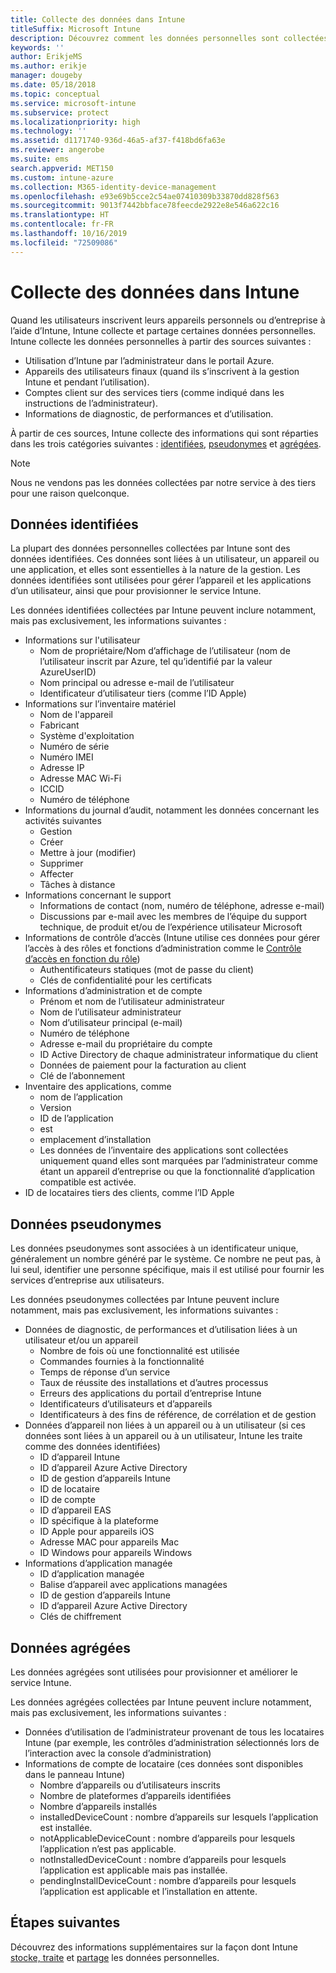 ```yaml
---
title: Collecte des données dans Intune
titleSuffix: Microsoft Intune
description: Découvrez comment les données personnelles sont collectées dans Intune.
keywords: ''
author: ErikjeMS
ms.author: erikje
manager: dougeby
ms.date: 05/18/2018
ms.topic: conceptual
ms.service: microsoft-intune
ms.subservice: protect
ms.localizationpriority: high
ms.technology: ''
ms.assetid: d1171740-936d-46a5-af37-f418bd6fa63e
ms.reviewer: angerobe
ms.suite: ems
search.appverid: MET150
ms.custom: intune-azure
ms.collection: M365-identity-device-management
ms.openlocfilehash: e93e69b5cce2c54ae07410309b33870dd828f563
ms.sourcegitcommit: 9013f7442bbface78feecde2922e8e546a622c16
ms.translationtype: HT
ms.contentlocale: fr-FR
ms.lasthandoff: 10/16/2019
ms.locfileid: "72509086"
---
```

# <a name="data-collection-in-intune"></a>Collecte des données dans Intune

Quand les utilisateurs inscrivent leurs appareils personnels ou d’entreprise à l’aide d’Intune, Intune collecte et partage certaines données personnelles. Intune collecte les données personnelles à partir des sources suivantes :

- Utilisation d’Intune par l’administrateur dans le portail Azure.
- Appareils des utilisateurs finaux (quand ils s’inscrivent à la gestion Intune et pendant l’utilisation).
- Comptes client sur des services tiers (comme indiqué dans les instructions de l’administrateur).
- Informations de diagnostic, de performances et d’utilisation.

À partir de ces sources, Intune collecte des informations qui sont réparties dans les trois catégories suivantes : [identifiées](#identified-data), [pseudonymes](#pseudonymized-data) et [agrégées](#aggregated-data).

> [!NOTE]
> Nous ne vendons pas les données collectées par notre service à des tiers pour une raison quelconque.

## <a name="identified-data"></a>Données identifiées

La plupart des données personnelles collectées par Intune sont des données identifiées. Ces données sont liées à un utilisateur, un appareil ou une application, et elles sont essentielles à la nature de la gestion. Les données identifiées sont utilisées pour gérer l’appareil et les applications d’un utilisateur, ainsi que pour provisionner le service Intune.

Les données identifiées collectées par Intune peuvent inclure notamment, mais pas exclusivement, les informations suivantes : 

- Informations sur l'utilisateur
  - Nom de propriétaire/Nom d’affichage de l’utilisateur (nom de l’utilisateur inscrit par Azure, tel qu’identifié par la valeur AzureUserID)
  - Nom principal ou adresse e-mail de l’utilisateur
  - Identificateur d’utilisateur tiers (comme l’ID Apple)
- Informations sur l’inventaire matériel
  - Nom de l'appareil
  - Fabricant
  - Système d'exploitation
  - Numéro de série
  - Numéro IMEI
  - Adresse IP
  - Adresse MAC Wi-Fi
  - ICCID
  - Numéro de téléphone
- Informations du journal d’audit, notamment les données concernant les activités suivantes
  - Gestion
  - Créer
  - Mettre à jour (modifier)
  - Supprimer
  - Affecter
  - Tâches à distance
- Informations concernant le support
  - Informations de contact (nom, numéro de téléphone, adresse e-mail)
  - Discussions par e-mail avec les membres de l’équipe du support technique, de produit et/ou de l’expérience utilisateur Microsoft
- Informations de contrôle d’accès (Intune utilise ces données pour gérer l’accès à des rôles et fonctions d’administration comme le [Contrôle d’accès en fonction du rôle](../fundamentals/role-based-access-control.md))
  - Authentificateurs statiques (mot de passe du client)
  - Clés de confidentialité pour les certificats 
- Informations d’administration et de compte
  - Prénom et nom de l’utilisateur administrateur
  - Nom de l’utilisateur administrateur
  - Nom d’utilisateur principal (e-mail)
  - Numéro de téléphone
  - Adresse e-mail du propriétaire du compte
  - ID Active Directory de chaque administrateur informatique du client
  - Données de paiement pour la facturation au client
  - Clé de l’abonnement
- Inventaire des applications, comme
  - nom de l’application
  - Version
  - ID de l’application
  - est
  - emplacement d’installation
  - Les données de l’inventaire des applications sont collectées uniquement quand elles sont marquées par l’administrateur comme étant un appareil d’entreprise ou que la fonctionnalité d’application compatible est activée.  
- ID de locataires tiers des clients, comme l’ID Apple 

## <a name="pseudonymized-data"></a>Données pseudonymes

Les données pseudonymes sont associées à un identificateur unique, généralement un nombre généré par le système. Ce nombre ne peut pas, à lui seul, identifier une personne spécifique, mais il est utilisé pour fournir les services d’entreprise aux utilisateurs. 

Les données pseudonymes collectées par Intune peuvent inclure notamment, mais pas exclusivement, les informations suivantes : 

- Données de diagnostic, de performances et d’utilisation liées à un utilisateur et/ou un appareil
  - Nombre de fois où une fonctionnalité est utilisée
  - Commandes fournies à la fonctionnalité
  - Temps de réponse d’un service
  - Taux de réussite des installations et d’autres processus
  - Erreurs des applications du portail d’entreprise Intune
  - Identificateurs d’utilisateurs et d’appareils
  - Identificateurs à des fins de référence, de corrélation et de gestion 
- Données d’appareil non liées à un appareil ou à un utilisateur (si ces données sont liées à un appareil ou à un utilisateur, Intune les traite comme des données identifiées)
  - ID d’appareil Intune
  - ID d’appareil Azure Active Directory
  - ID de gestion d’appareils Intune
  - ID de locataire
  - ID de compte
  - ID d’appareil EAS
  - ID spécifique à la plateforme
  - ID Apple pour appareils iOS
  - Adresse MAC pour appareils Mac
  - ID Windows pour appareils Windows
- Informations d’application managée
  - ID d’application managée
  - Balise d’appareil avec applications managées
  - ID de gestion d’appareils Intune
  - ID d’appareil Azure Active Directory
  - Clés de chiffrement

## <a name="aggregated-data"></a>Données agrégées

Les données agrégées sont utilisées pour provisionner et améliorer le service Intune. 

Les données agrégées collectées par Intune peuvent inclure notamment, mais pas exclusivement, les informations suivantes : 

- Données d’utilisation de l’administrateur provenant de tous les locataires Intune (par exemple, les contrôles d’administration sélectionnés lors de l’interaction avec la console d’administration)
- Informations de compte de locataire (ces données sont disponibles dans le panneau Intune)
  - Nombre d’appareils ou d’utilisateurs inscrits
  - Nombre de plateformes d’appareils identifiées  
  - Nombre d’appareils installés
  - installedDeviceCount : nombre d’appareils sur lesquels l’application est installée.
  - notApplicableDeviceCount : nombre d’appareils pour lesquels l’application n’est pas applicable.
  - notInstalledDeviceCount : nombre d’appareils pour lesquels l’application est applicable mais pas installée.
  - pendingInstallDeviceCount : nombre d’appareils pour lesquels l’application est applicable et l’installation en attente.

## <a name="next-steps"></a>Étapes suivantes

Découvrez des informations supplémentaires sur la façon dont Intune [stocke, traite](privacy-data-store-process.md) et [partage](privacy-data-secure-share.md) les données personnelles. 
